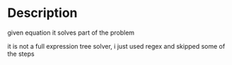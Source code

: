 # Description
given equation it solves part of the problem

it is not a full expression tree solver, i just used regex and skipped some of the steps
